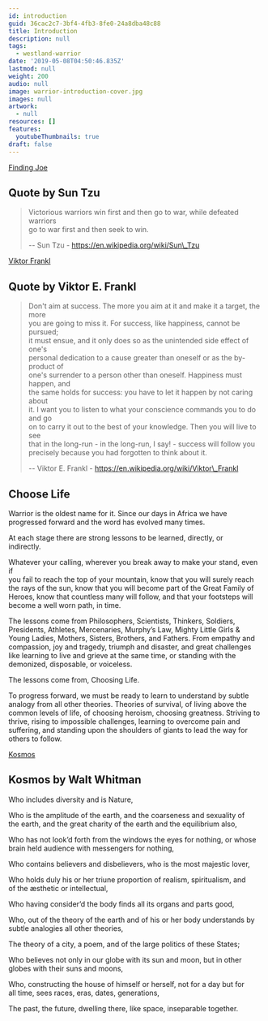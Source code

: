 ```yaml
---
id: introduction
guid: 36cac2c7-3bf4-4fb3-8fe0-24a8dba48c88
title: Introduction
description: null
tags:
  - westland-warrior
date: '2019-05-08T04:50:46.835Z'
lastmod: null
weight: 200
audio: null
image: warrior-introduction-cover.jpg
images: null
artwork:
  - null
resources: []
features:
  youtubeThumbnails: true
draft: false
---
```


[Finding Joe](https://www.youtube.com/watch?v=s8nFACrLxr0 "Play Video")

## Quote by Sun Tzu

> Victorious warriors win first and then go to war, while defeated warriors\
> go to war first and then seek to win.
>
> \-- Sun Tzu - https://en.wikipedia.org/wiki/Sun\_Tzu

[Viktor Frankl](https://www.youtube.com/watch?v=LlC2OdnhIiQ "Play Video")

## Quote by Viktor E. Frankl

> Don't aim at success. The more you aim at it and make it a target, the more\
> you are going to miss it. For success, like happiness, cannot be pursued;\
> it must ensue, and it only does so as the unintended side effect of one's\
> personal dedication to a cause greater than oneself or as the by-product of\
> one's surrender to a person other than oneself. Happiness must happen, and\
> the same holds for success: you have to let it happen by not caring about\
> it. I want you to listen to what your conscience commands you to do and go\
> on to carry it out to the best of your knowledge. Then you will live to see\
> that in the long-run - in the long-run, I say! - success will follow you\
> precisely because you had forgotten to think about it.
>
> \-- Viktor E. Frankl - https://en.wikipedia.org/wiki/Viktor\_Frankl

## Choose Life

Warrior is the oldest name for it. Since our days in Africa we have\
progressed forward and the word has evolved many times.

At each stage there are strong lessons to be learned, directly, or\
indirectly.

Whatever your calling, wherever you break away to make your stand, even if\
you fail to reach the top of your mountain, know that you will surely reach\
the rays of the sun, know that you will become part of the Great Family of\
Heroes, know that countless many will follow, and that your footsteps will\
become a well worn path, in time.

The lessons come from Philosophers, Scientists, Thinkers, Soldiers,\
Presidents, Athletes, Mercenaries, Murphy’s Law, Mighty Little Girls &\
Young Ladies, Mothers, Sisters, Brothers, and Fathers. From empathy and\
compassion, joy and tragedy, triumph and disaster, and great challenges\
like learning to live and grieve at the same time, or standing with the\
demonized, disposable, or voiceless.

The lessons come from, Choosing Life.

To progress forward, we must be ready to learn to understand by subtle\
analogy from all other theories. Theories of survival, of living above the\
common levels of life, of choosing heroism, choosing greatness. Striving to\
thrive, rising to impossible challenges, learning to overcome pain and\
suffering, and standing upon the shoulders of giants to lead the way for\
others to follow.

[Kosmos](https://www.youtube.com/watch?v=FyNR_LgiWEc "Play Video")

## Kosmos by Walt Whitman

Who includes diversity and is Nature,

Who is the amplitude of the earth, and the coarseness and sexuality of\
the earth, and the great charity of the earth and the equilibrium also,

Who has not look’d forth from the windows the eyes for nothing, or whose\
brain held audience with messengers for nothing,

Who contains believers and disbelievers, who is the most majestic lover,

Who holds duly his or her triune proportion of realism, spiritualism, and\
of the æsthetic or intellectual,

Who having consider’d the body finds all its organs and parts good,

Who, out of the theory of the earth and of his or her body understands by\
subtle analogies all other theories,

The theory of a city, a poem, and of the large politics of these States;

Who believes not only in our globe with its sun and moon, but in other\
globes with their suns and moons,

Who, constructing the house of himself or herself, not for a day but for\
all time, sees races, eras, dates, generations,

The past, the future, dwelling there, like space, inseparable together.
